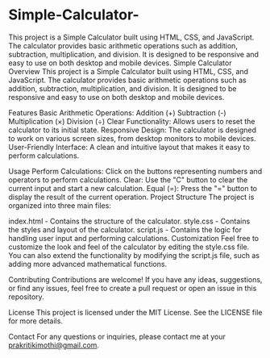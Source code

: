 # Simple-Calculator-
This project is a Simple Calculator built using HTML, CSS, and JavaScript. The calculator provides basic arithmetic operations such as addition, subtraction, multiplication, and division. It is designed to be responsive and easy to use on both desktop and mobile devices.
Simple Calculator
Overview
This project is a Simple Calculator built using HTML, CSS, and JavaScript. The calculator provides basic arithmetic operations such as addition, subtraction, multiplication, and division. It is designed to be responsive and easy to use on both desktop and mobile devices.

Features
Basic Arithmetic Operations:
Addition (+)
Subtraction (-)
Multiplication (×)
Division (÷)
Clear Functionality: Allows users to reset the calculator to its initial state.
Responsive Design: The calculator is designed to work on various screen sizes, from desktop monitors to mobile devices.
User-Friendly Interface: A clean and intuitive layout that makes it easy to perform calculations.

Usage
Perform Calculations: Click on the buttons representing numbers and operators to perform calculations.
Clear: Use the "C" button to clear the current input and start a new calculation.
Equal (=): Press the "=" button to display the result of the current operation.
Project Structure
The project is organized into three main files:

index.html - Contains the structure of the calculator.
style.css - Contains the styles and layout of the calculator.
script.js - Contains the logic for handling user input and performing calculations.
Customization
Feel free to customize the look and feel of the calculator by editing the style.css file. You can also extend the functionality by modifying the script.js file, such as adding more advanced mathematical functions.

Contributing
Contributions are welcome! If you have any ideas, suggestions, or find any issues, feel free to create a pull request or open an issue in this repository.

License
This project is licensed under the MIT License. See the LICENSE file for more details.

Contact
For any questions or inquiries, please contact me at your prakritikimothi@gmail.com.
